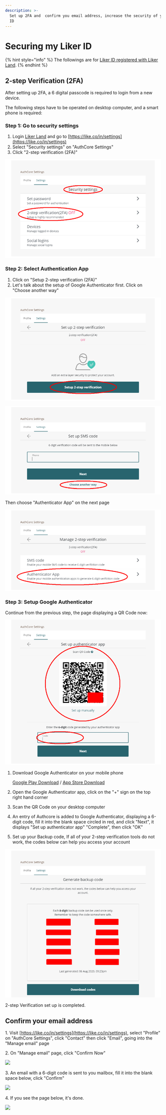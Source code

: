 ```yaml
---
description: >-
  Set up 2FA and  confirm you email address, increase the security of your Liker
  ID
---
```


# Securing my Liker ID

{% hint style="info" %}
The followings are for [Liker ID registered with Liker Land](register.md).
{% endhint %}

## 2-step Verification (2FA) <a href="2fa" id="2fa"></a>

After setting up 2FA, a 6 digital passcode is required to login from a new device.

The following steps have to be operated on desktop computer, and a smart phone is required:

### Step 1: Go to security settings

1. Login [Liker Land](https://liker.land) and go to [https://like.co/in/settings](https://like.co/in/settings)
2. Select "Security settings" on "AuthCore Settings"
3. Click "2-step verification (2FA)"

![](../../.gitbook/assets/2fa-1-en.png)

### Step 2: Select Authentication App

1. Click on "Setup 2-step verification (2FA)"
2. Let's talk about the setup of Google Authenticator first. Click on "Choose another way"

![](../../.gitbook/assets/2fa-2-en.png)

![](../../.gitbook/assets/2fa-3-en.png)

Then choose "Authenticator App" on the next page

![](../../.gitbook/assets/2fa-4-en.png)

### Step 3: Setup Google Authenticator

Continue from the previous step, the page displaying a QR Code now:

![](../../.gitbook/assets/2fa-5-en.png)

1.  Download Google Authenticator on your mobile phone

    [Google Play Download](https://play.google.com/store/apps/details?id=com.google.android.apps.authenticator2\&hl=zh_TW) / [App Store Download](https://apps.apple.com/hk/app/google-authenticator/id388497605)
2. Open the Google Authenticator app, click on the "+" sign on the top right hand corner
3. Scan the QR Code on your desktop computer
4. An entry of Authcore is added to Google Authenticator, displaying a 6-digit code, fill it into the blank space circled in red, and click "Next", it displays "Set up authenticator app" "Complete", then click "OK"
5. Set up your Backup code, If all of your 2-step verification tools do not work, the codes below can help you access your account

![](../../.gitbook/assets/2fa-6-en.png)

2-step Verification set up is completed.

## Confirm your email address <a href="confirm-your-email-address" id="confirm-your-email-address"></a>

1\. Visit [https://like.co/in/settings](https://like.co/in/settings), select "Profile" on "AuthCore Settings", click "Contact" then click "Email",  going into the "Manage email" page

2\. On "Manage email" page, click "Confirm Now"

![](https://gblobscdn.gitbook.com/assets%2F-LL4mdaVjNgL6A1--PV0%2F-MDJn8Td1rooIZewTqJt%2F-MDJpIkC4GeOL3XxM0u5%2Fauth-email-1.png?alt=media\&token=c01af70c-90c3-48d5-9203-f7f3e6ab5fa1)

3\. An email with a 6-digit code is sent to you mailbox, fill it into the blank space below, click "Confirm"

![](https://downloads.intercomcdn.com/i/o/171962025/7a29375736dc15a5f3eb9909/image.png)

4\. If you see the page below, it's done.

![](https://gblobscdn.gitbook.com/assets%2F-LL4mdaVjNgL6A1--PV0%2F-MDJn8Td1rooIZewTqJt%2F-MDJpVUgHk4bjk15P_XD%2Fauth-email-3.png?alt=media\&token=6aaa354d-ef5a-4179-a00a-08c3ca9f7495)
